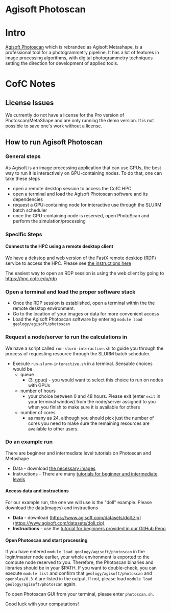 # Agisoft Photoscan

# Intro

[Agisoft Photoscan](https://www.agisoft.com) which is rebranded as Agisoft Metashape, is a
professional tool for a photogrammetry pipeline. It has a lot of features in image processing
algorithms, with digital photogrammetry techniques setting the direction for development of applied
tools.

# CofC Notes

## License Issues

We currently do not have a license for the Pro version of Photoscan/MetaShape and are only running
the demo version. It is not possible to save one's work without a license.

## How to run Agisoft Photoscan

### General steps
As Agisoft is an image processing application that can use GPUs, the best way to run it is
interactively on GPU-containing nodes. To do that, one can take these steps
- open a remote desktop session to access the CofC HPC
- open a terminal and load the Agisoft Photoscan software and its dependencies
- request a GPU-containing node for interactive use through the SLURM batch
  scheduler
- once the GPU-containing node is reserved, open PhotoScan and perform the simulation/processing

### Specific Steps

#### Connect to the HPC using a remote desktop client

We have a dekstop and web version of the FastX remote desktop (RDP) service to access the HPC. Please see [the instructions here](https://hpc-cofc.gitbook.io/docs/using-the-hpc/access-hpc/gui-remote-desktop)

The easiest way to open an RDP session is using the web client by going to https://hpc.cofc.edu/rdp

### Open a terminal and load the proper software stack

- Once the RDP session is established, open a terminal within the the remote desktop environment.
- Go to the location of your images or data for more convenient access
- Load the Agisoft Photoscan software by entering `module load geology/agisoft/photoscan`

### Request a node/server to run the calculations in

We have a script called `run-slurm-interactive.sh` to guide you through the process of requesting resource  through the SLURM batch scheduler.

- Execute `run-slurm-interactive.sh` in a terminal. Sensable choices would be
  - queue 
    - (3. gpuq) - you would want to select this choice to run on nodes with GPUs
  - number of hours 
    - your choice between 0 and 48 hours. Please exit (enter `exit` in your terminal window) from the node/server assigned to you when you finish to make sure it is available for others
  - number of cores 
    - as many as 24, although you should pick just the number of cores you need to make sure the remaining resources are available to other users.

### Do an example run

There are beginner and intermediate level tutorials on Photoscan and Metashape 
- Data - download [the necessary images](https://www.agisoft.com/downloads/sample-data/)
- Instructions - There are many [tutorials for beginner and intermediate levels](https://www.agisoft.com/support/tutorials)

#### Access data and instructions
For our example run, the one we will use is the "doll" example. Please download the data(images) and instructions
- **Data** - download [https://www.agisoft.com/datasets/doll.zip](https://www.agisoft.com/datasets/doll.zip)
- **Instructions** - use the [tutorial for beginners provided in our GitHub Repo](./agisoft/PS_1.4_Tutorial_BL_-_3D_Model_Reconstruction.pdf) 

#### Open Photoscan and start processing

If you have entered `module load geology/agisoft/photoscan` in the login/master node earlier, your whole environment is exported to the compute node reserved to you. Therefore, the Photoscan binaries and libraries should be in your $PATH. If you want to double-check, you can execute `module list` and confirm that `geology/agisoft/photoscan` and `openblas/0.3.6` are listed in the output. If not, please load `module load geology/agisoft/photoscan` again.

To open Photoscan GUI from your terminal, please enter `photoscan.sh`.

Good luck with your computations!
